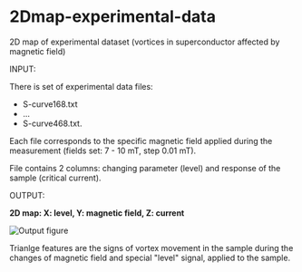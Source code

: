 # 2Dmap-experimental-data
2D map of experimental dataset (vortices in superconductor affected by magnetic field)

INPUT:

There is set of experimental data files: 

- S-curve168.txt 
- ...
- S-curve468.txt.

Each file corresponds to the specific magnetic field applied during the measurement (fields set: 7 - 10 mT, step 0.01 mT).

File contains 2 columns: changing parameter (level) and response of the sample (critical current).

OUTPUT:

__2D map: X: level, Y: magnetic field, Z: current__

![Output figure](https://github.com/andr-nau/2Dmap-vortex-experiment/blob/master/Final_2Dmap.png "Sample result")

Trianlge features are the signs of vortex movement in the sample during the changes of magnetic field and special "level" signal, applied to the sample.
